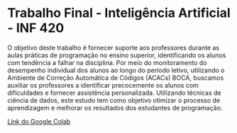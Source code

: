 # Trabalho Final - Inteligência Artificial - INF 420

O objetivo deste trabalho é fornecer suporte aos professores durante as aulas práticas de programação no ensino superior, identificando os alunos com tendência a falhar na disciplina. Por meio do monitoramento do desempenho individual dos alunos ao longo do período letivo, utilizando o Ambiente de Correção Automática de Códigos (ACACs) BOCA, buscamos auxiliar os professores a identificar precocemente os alunos com dificuldades e fornecer assistência personalizada. Utilizando técnicas de ciência de dados, este estudo tem como objetivo otimizar o processo de aprendizagem e melhorar os resultados dos estudantes de programação.

[Link do Google Colab](https://link-url-here.org](https://colab.research.google.com/drive/14o3jaFvsrbM5OKoGlPacOjRNsTuX1bC7?usp=sharing)https://colab.research.google.com/drive/14o3jaFvsrbM5OKoGlPacOjRNsTuX1bC7?usp=sharing)
